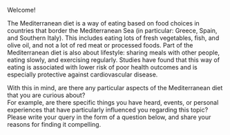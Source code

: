 Welcome!  

The Mediterranean diet is a way of eating based on food choices in countries that border the Mediterranean Sea (in particular: Greece, Spain, and Southern Italy). 
This includes eating lots of fresh vegetables, fish, and olive oil, and not a lot of red meat or processed foods. 
Part of the Mediterranean diet is also about lifestyle: sharing meals with other people, eating slowly, and exercising regularly. 
Studies have found that this way of eating is associated with lower risk of poor health outcomes and is especially protective against cardiovascular disease.
 
With this in mind, are there any particular aspects of the Mediterranean diet that you are curious about?  
For example, are there specific things you have heard, events, or personal experiences that have particularly influenced you regarding this topic?
Please write your query in the form of a question below, and share your reasons for finding it compelling.
